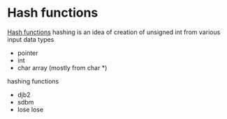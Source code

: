 # Hash functions

[Hash functions](http://www.cse.yorku.ca/~oz/hash.html)
hashing is an idea of creation of unsigned int from various input data types  
- pointer
- int
- char array (mostly from char *)

hashing functions
- djb2
- sdbm
- lose lose


